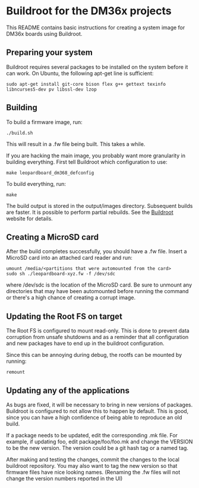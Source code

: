# Buildroot for the DM36x projects

This README contains basic instructions for creating a system image for DM36x
boards using Buildroot. 

## Preparing your system

Buildroot requires several packages to be installed on the system before it
can work. On Ubuntu, the following apt-get line is sufficient:

    sudo apt-get install git-core bison flex g++ gettext texinfo libncurses5-dev pv libssl-dev lzop

## Building

To build a firmware image, run:

    ./build.sh

This will result in a .fw file being built. This takes a while.

If you are hacking the main image, you probably want more granularity in
building everything. First tell Buildroot which configuration to use:

    make leopardboard_dm368_defconfig

To build everything, run:

    make

The build output is stored in the output/images directory. Subsequent builds
are faster. It is possible to perform partial rebuilds. See the
[Buildroot](http://buildroot.uclibc.org/) website for details.

## Creating a MicroSD card

After the build completes successfully, you should have a .fw file.  Insert a
MicroSD card into an attached card reader and run:

    umount /media/<partitions that were automounted from the card>
    sudo sh ./leopardboard-xyz.fw -f /dev/sdc

where /dev/sdc is the location of the MicroSD card. Be sure to unmount
any directories that may have been automounted before running the
command or there's a high chance of creating a corrupt image.

## Updating the Root FS on target 

The Root FS is configured to mount read-only. This is done to prevent data
corruption from unsafe shutdowns and as a reminder that all configuration and
new packages have to end up in the buildroot configuration.

Since this can be annoying during debug, the rootfs can be mounted by running:

    remount

## Updating any of the applications

As bugs are fixed, it will be necessary to bring in new versions of packages.
Buildroot is configured to not allow this to happen by default. This is good,
since you can have a high confidence of being able to reproduce an old build.

If a package needs to be updated, edit the corresponding .mk file. For
example, if updating foo, edit package/foo/foo.mk and change the VERSION
to be the new version. The version could be a git hash tag or a named tag.

After making and testing the changes, commit the changes to the local
buildroot repository. You may also want to tag the new version so that
firmware files have nice looking names. (Renaming the .fw files will not
change the version numbers reported in the UI)

